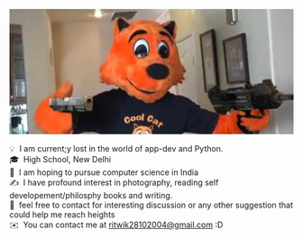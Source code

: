 ![RB BANNER](banner_repo1.jpg)






<!-- ## 👋 &nbsp;Namaste! I'm Ritwik -->



💡   &nbsp;I am current;y lost in the world of app-dev and Python.\
🎓   &nbsp;High School, New Delhi\
🌱   &nbsp;I am hoping to pursue computer science in India\
✍️   &nbsp;I have profound interest in photography, reading self developement/philosphy books and writing.\
💬   &nbsp;feel free to contact for interesting discussion or any other suggestion that could help me reach heights\
✉️   &nbsp;You can contact me at ritwik28102004@gmail.com :D

